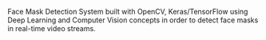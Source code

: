 Face Mask Detection System built with OpenCV, Keras/TensorFlow using Deep Learning and Computer Vision concepts in order to detect face masks in real-time video streams.
